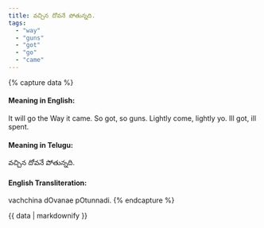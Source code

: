 ```yaml
---
title: వచ్చిన దోవనే పోతున్నది.
tags:
  - "way"
  - "guns"
  - "got"
  - "go"
  - "came"
---
```


{% capture data %}
#### Meaning in English:
It will go the Way it came.
So got, so guns.
Lightly come, lightly yo.
Ill got, ill spent.

#### Meaning in Telugu:
వచ్చిన దోవనే పోతున్నది.

#### English Transliteration:
vachchina dOvanae pOtunnadi.
{% endcapture %}

<div class="notice">{{ data | markdownify }}</div>

